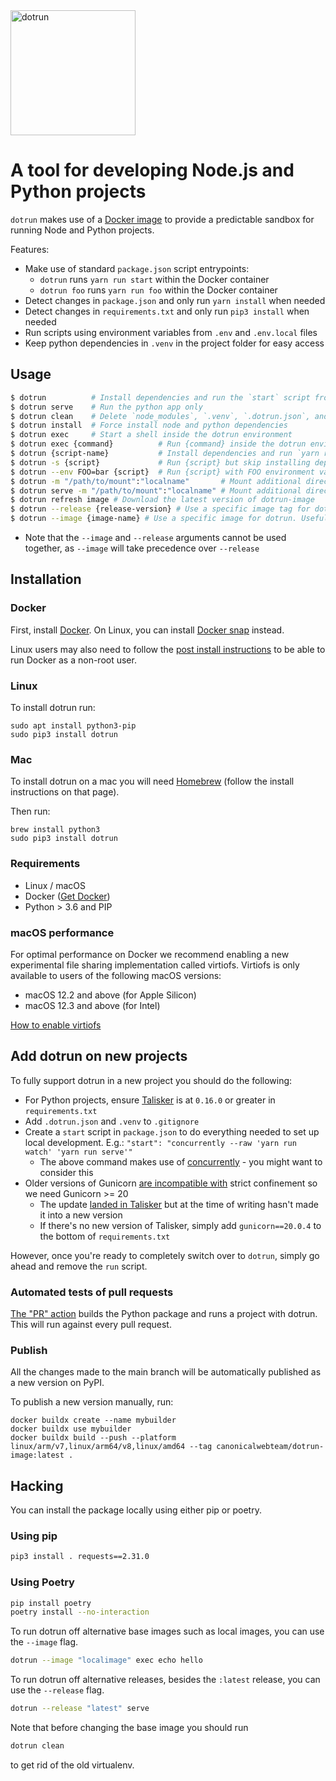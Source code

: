 <img src="https://assets.ubuntu.com/v1/14a3bac5-dotrun.svg?w=200" width="200" alt="dotrun" />

# A tool for developing Node.js and Python projects

`dotrun` makes use of a [Docker image](https://github.com/canonical/dotrun-image/) to provide a predictable sandbox for running Node and Python projects.

Features:

- Make use of standard `package.json` script entrypoints:
  - `dotrun` runs `yarn run start` within the Docker container
  - `dotrun foo` runs `yarn run foo` within the Docker container
- Detect changes in `package.json` and only run `yarn install` when needed
- Detect changes in `requirements.txt` and only run `pip3 install` when needed
- Run scripts using environment variables from `.env` and `.env.local` files
- Keep python dependencies in `.venv` in the project folder for easy access

## Usage

```bash
$ dotrun          # Install dependencies and run the `start` script from package.json
$ dotrun serve    # Run the python app only
$ dotrun clean    # Delete `node_modules`, `.venv`, `.dotrun.json`, and run `yarn run clean`
$ dotrun install  # Force install node and python dependencies
$ dotrun exec     # Start a shell inside the dotrun environment
$ dotrun exec {command}          # Run {command} inside the dotrun environment
$ dotrun {script-name}           # Install dependencies and run `yarn run {script-name}`
$ dotrun -s {script}             # Run {script} but skip installing dependencies
$ dotrun --env FOO=bar {script}  # Run {script} with FOO environment variable
$ dotrun -m "/path/to/mount":"localname"       # Mount additional directory and run `dotrun`
$ dotrun serve -m "/path/to/mount":"localname" # Mount additional directory and run `dotrun serve`
$ dotrun refresh image # Download the latest version of dotrun-image
$ dotrun --release {release-version} # Use a specific image tag for dotrun. Useful for switching versions
$ dotrun --image {image-name} # Use a specific image for dotrun. Useful for running dotrun off local images
```

- Note that the `--image` and `--release` arguments cannot be used together, as `--image` will take precedence over `--release`

## Installation

### Docker

First, install [Docker](https://docs.docker.com/get-docker/). On Linux, you can install [Docker snap](https://snapcraft.io/docker) instead.

Linux users may also need to follow the [post install instructions](https://docs.docker.com/engine/install/linux-postinstall/) to be able to run Docker as a non-root user.

### Linux

To install dotrun run:

```
sudo apt install python3-pip
sudo pip3 install dotrun
```

### Mac

To install dotrun on a mac you will need [Homebrew](https://brew.sh/) (follow
the install
instructions on that page).

Then run:

```
brew install python3
sudo pip3 install dotrun
```

### Requirements

- Linux / macOS
- Docker ([Get Docker](https://docs.docker.com/get-docker/))
- Python > 3.6 and PIP

### macOS performance

For optimal performance on Docker we recommend enabling a new experimental file sharing implementation called virtiofs. Virtiofs is only available to users of the following macOS versions:

- macOS 12.2 and above (for Apple Silicon)
- macOS 12.3 and above (for Intel)

[How to enable virtiofs](https://www.docker.com/blog/speed-boost-achievement-unlocked-on-docker-desktop-4-6-for-mac/)

## Add dotrun on new projects

To fully support dotrun in a new project you should do the following:

- For Python projects, ensure [Talisker](https://pypi.org/project/talisker/) is at `0.16.0` or greater in `requirements.txt`
- Add `.dotrun.json` and `.venv` to `.gitignore`
- Create a `start` script in `package.json` to do everything needed to set up local development. E.g.:
  `"start": "concurrently --raw 'yarn run watch' 'yarn run serve'"`
  - The above command makes use of [concurrently](https://www.npmjs.com/package/concurrently) - you might want to consider this
- Older versions of Gunicorn [are incompatible with](https://forum.snapcraft.io/t/problems-packaging-app-that-uses-gunicorn/11749) strict confinement so we need Gunicorn >= 20
  - The update [landed in Talisker](https://github.com/canonical-ols/talisker/pull/502) but at the time of writing hasn't made it into a new version
  - If there's no new version of Talisker, simply add `gunicorn==20.0.4` to the bottom of `requirements.txt`

However, once you're ready to completely switch over to `dotrun`, simply go ahead and remove the `run` script.

### Automated tests of pull requests

[The "PR" action](.github/workflows/pr.yaml) builds the Python package and runs a project with dotrun. This will run against every pull request.

### Publish

All the changes made to the main branch will be automatically published as a new version on PyPI.

To publish a new version manually, run:

```
docker buildx create --name mybuilder
docker buildx use mybuilder
docker buildx build --push --platform linux/arm/v7,linux/arm64/v8,linux/amd64 --tag canonicalwebteam/dotrun-image:latest .
```

## Hacking

You can install the package locally using either pip or poetry.

### Using pip
```bash
pip3 install . requests==2.31.0
```

### Using Poetry
```bash
pip install poetry
poetry install --no-interaction
```

To run dotrun off alternative base images such as local images, you can use the `--image` flag.
```bash
dotrun --image "localimage" exec echo hello
```

To run dotrun off alternative releases, besides the `:latest` release, you can use the `--release` flag.
```bash
dotrun --release "latest" serve
```

Note that before changing the base image you should run 
```bash
dotrun clean
```
to get rid of the old virtualenv.